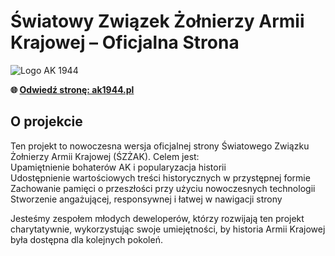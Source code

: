# Światowy Związek Żołnierzy Armii Krajowej – Oficjalna Strona

![Logo AK 1944](https://ak1944.pl/_next/image?url=%2Fimages%2FLogo_SZZAK.png&w=256&q=75)

**🌐 <a href="https://ak1944.pl" target="_blank" rel="noopener">Odwiedź stronę: ak1944.pl</a>**

## O projekcie

Ten projekt to nowoczesna wersja oficjalnej strony Światowego Związku Żołnierzy Armii Krajowej (ŚZŻAK). Celem jest:  
Upamiętnienie bohaterów AK i popularyzacja historii  
Udostępnienie wartościowych treści historycznych w przystępnej formie  
Zachowanie pamięci o przeszłości przy użyciu nowoczesnych technologii  
Stworzenie angażującej, responsywnej i łatwej w nawigacji strony 

Jesteśmy zespołem młodych deweloperów, którzy rozwijają ten projekt charytatywnie, wykorzystując swoje umiejętności, by historia Armii Krajowej była dostępna dla kolejnych pokoleń.  
